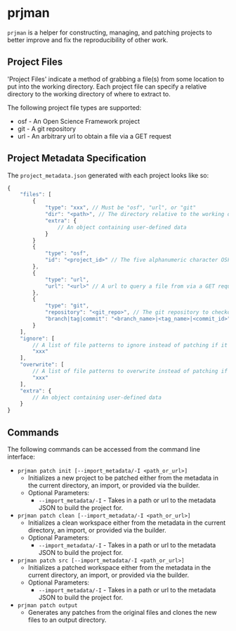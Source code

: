 # prjman

`prjman` is a helper for constructing, managing, and patching projects to better improve and fix the reproducibility of other work.

## Project Files

'Project Files' indicate a method of grabbing a file(s) from some location to put into the working directory. Each project file can specify a relative directory to the working directory of where to extract to.

The following project file types are supported:

* osf - An Open Science Framework project
* git - A git repository
* url - An arbitrary url to obtain a file via a GET request

## Project Metadata Specification

The `project_metadata.json` generated with each project looks like so:

```js
{
    "files": [
        {
            "type": "xxx", // Must be "osf", "url", or "git"
            "dir": "<path>", // The directory relative to the working directory to put the file in (default: the working directory)
            "extra": {
                // An object containing user-defined data
            }
        }
        {
            "type": "osf",
            "id": "<project_id>" // The five alphanumeric character OSF project identifier 
        },
        {
            "type": "url",
            "url": "<url>" // A url to query a file from via a GET request
        },
        {
            "type": "git",
            "repository": "<git_repo>", // The git repository to checkout
            "branch|tag|commit": "<branch_name>|<tag_name>|<commit_id>" // The location to checkout to (default: the default branch when cloning the repository)
        }
    ],
    "ignore": [
        // A list of file patterns to ignore instead of patching if it exists.
        "xxx"
    ],
    "overwrite": [
        // A list of file patterns to overwrite instead of patching if it exists.
        "xxx"
    ],
    "extra": {
        // An object containing user-defined data
    }
}
```

## Commands

The following commands can be accessed from the command line interface:

* `prjman patch init [--import_metadata/-I <path_or_url>]`
    * Initializes a new project to be patched either from the metadata in the current directory, an import, or provided via the builder.
    * Optional Parameters:
        * `--import_metadata/-I` - Takes in a path or url to the metadata JSON to build the project for.
* `prjman patch clean [--import_metadata/-I <path_or_url>]`
    * Initializes a clean workspace either from the metadata in the current directory, an import, or provided via the builder.
    * Optional Parameters:
        * `--import_metadata/-I` - Takes in a path or url to the metadata JSON to build the project for.
* `prjman patch src [--import_metadata/-I <path_or_url>]`
    * Initializes a patched workspace either from the metadata in the current directory, an import, or provided via the builder.
    * Optional Parameters:
        * `--import_metadata/-I` - Takes in a path or url to the metadata JSON to build the project for.
* `prjman patch output`
    * Generates any patches from the original files and clones the new files to an output directory.
